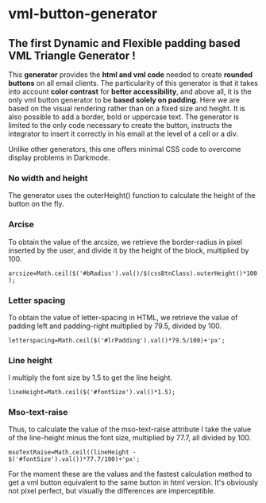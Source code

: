 # vml-button-generator
## The **first Dynamic and Flexible padding based VML Triangle Generator** !


This **generator** provides the **html and vml code** needed to create **rounded buttons** on all email clients. The particularity of this generator is that it takes into account **color contrast** for **better accessibility**, and above all, it is the only vml button generator to be **based solely on padding**. Here we are based on the visual rendering rather than on a fixed size and height. It is also possible to add a border, bold or uppercase text. The generator is limited to the only code necessary to create the button, instructs the integrator to insert it correctly in his email at the level of a cell or a div.

Unlike other generators, this one offers minimal CSS code to overcome display problems in Darkmode.

### No width and height
The generator uses the outerHeight() function to calculate the height of the button on the fly. 

### Arcise
To obtain the value of the arcsize, we retrieve the border-radius in pixel inserted by the user, and divide it by the height of the block, multiplied by 100. 

```arcsize=Math.ceil($('#bRadius').val()/$(cssBtnClass).outerHeight()*100);```

### Letter spacing
To obtain the value of letter-spacing in HTML, we retrieve the value of padding left and padding-right multiplied by 79.5, divided by 100. 

```letterspacing=Math.ceil($('#lrPadding').val()*79.5/100)+'px';```

### Line height
I multiply the font size by 1.5 to get the line height. 

```lineHeight=Math.ceil($('#fontSize').val()*1.5);```

### Mso-text-raise
Thus, to calculate the value of the mso-text-raise attribute I take the value of the line-height minus the font size, multiplied by 77.7, all divided by 100.

```msoTextRaise=Math.ceil((lineHeight - $('#fontSize').val())*77.7/100)+'px';```


For the moment these are the values and the fastest calculation method to get a vml button equivalent to the same button in html version. It's obviously not pixel perfect, but visually the differences are imperceptible.
